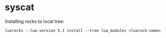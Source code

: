 # syscat

Installing rocks to local tree:

`luarocks --lua-version 5.1 install --tree lua_modules <luarock-name>`
